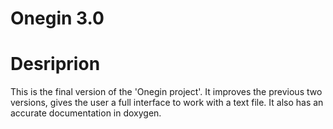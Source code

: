 # Onegin 3.0

# Desriprion

This is the final version of the 'Onegin project'. It improves the previous two versions, gives the user a full interface to work with a text file.
It also has an accurate documentation in doxygen.
